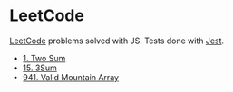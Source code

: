 # LeetCode

[LeetCode](https://leetcode.com/) problems solved with JS. Tests done with [Jest](https://jestjs.io/).

* [1. Two Sum](/Problems/1.%20Two%20Sum/)
* [15. 3Sum](/Problems/15.%203Sum/)
* [941. Valid Mountain Array](/Problems/941.%20Valid%20Mountain%20Array/)

